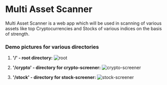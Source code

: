 # Multi Asset Scanner
Multi Asset Scanner is a web app which will be used in scanning of various assets like top Cryptocurrencies and Stocks of various indices on the basis of strength.

### Demo pictures for various directories
1. **'/' - root directory:**
![root](https://github.com/user-attachments/assets/af24cd14-3d75-4694-93a1-781d4a37fef7)

2. **'/crypto' - directory for crypto-screener:**
![crypto-screener](https://github.com/user-attachments/assets/e64ad662-062f-4195-955c-49137f55f616)

3. **'/stock' - directory for stock-screener:**
![stock-screener](https://github.com/user-attachments/assets/e9d717c9-1c76-4f2b-991b-3bed3638d0c0)

